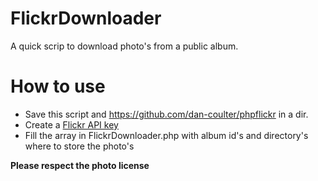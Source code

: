 # FlickrDownloader

A quick scrip to download photo's from a public album. 

# How to use

* Save this script and https://github.com/dan-coulter/phpflickr in a dir. 
* Create a [Flickr API key](https://www.flickr.com/services/api/keys)
* Fill the array in FlickrDownloader.php with album id's and directory's where to store the photo's

**Please respect the photo license**

